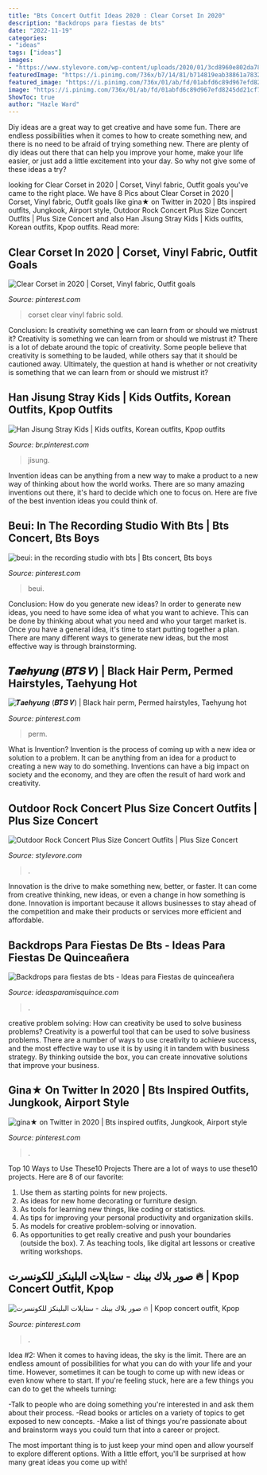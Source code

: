 ```yaml
---
title: "Bts Concert Outfit Ideas 2020 : Clear Corset In 2020"
description: "Backdrops para fiestas de bts"
date: "2022-11-19"
categories:
- "ideas"
tags: ["ideas"]
images:
- "https://www.stylevore.com/wp-content/uploads/2020/01/3cd8960e802da78247248091e556d1eb.jpg"
featuredImage: "https://i.pinimg.com/736x/b7/14/81/b714819eab38861a78324d4f8a86fe3e.jpg"
featured_image: "https://i.pinimg.com/736x/01/ab/fd/01abfd6c89d967efd8245dd21cf7e4f1.jpg"
image: "https://i.pinimg.com/736x/01/ab/fd/01abfd6c89d967efd8245dd21cf7e4f1.jpg"
ShowToc: true
author: "Hazle Ward"
---
```



Diy ideas are a great way to get creative and have some fun. There are endless possibilities when it comes to how to create something new, and there is no need to be afraid of trying something new. There are plenty of diy ideas out there that can help you improve your home, make your life easier, or just add a little excitement into your day. So why not give some of these ideas a try?

	

		
looking for Clear Corset in 2020 | Corset, Vinyl fabric, Outfit goals you've came to the right place. We have 8 Pics about Clear Corset in 2020 | Corset, Vinyl fabric, Outfit goals like gina★ on Twitter in 2020 | Bts inspired outfits, Jungkook, Airport style, Outdoor Rock Concert Plus Size Concert Outfits | Plus Size Concert and also Han Jisung Stray Kids | Kids outfits, Korean outfits, Kpop outfits. Read more:
		
    
## Clear Corset In 2020 | Corset, Vinyl Fabric, Outfit Goals

<img loading=lazy src="https://i.pinimg.com/originals/d0/3a/87/d03a87e5507eaae4127897b1f6040c01.jpg" onerror="this.onerror=null;this.src='https://tse4.mm.bing.net/th?id=OIP.Oe0430BPB8kUdq9QkfnPFQHaJ4&amp;pid=15.1';" alt="Clear Corset in 2020 | Corset, Vinyl fabric, Outfit goals">

_Source: pinterest.com_

>corset clear vinyl fabric sold. 

	

Conclusion: Is creativity something we can learn from or should we mistrust it?
Creativity is something we can learn from or should we mistrust it?
There is a lot of debate around the topic of creativity. Some people believe that creativity is something to be lauded, while others say that it should be cautioned away. Ultimately, the question at hand is whether or not creativity is something that we can learn from or should we mistrust it?

    
## Han Jisung Stray Kids | Kids Outfits, Korean Outfits, Kpop Outfits

<img loading=lazy src="https://i.pinimg.com/736x/3d/80/a1/3d80a1c6cf069f7231bec905d6c8a818.jpg" onerror="this.onerror=null;this.src='https://tse3.mm.bing.net/th?id=OIP.qXYjAiFrAgxOTA8mIPzmUAHaLH&amp;pid=15.1';" alt="Han Jisung Stray Kids | Kids outfits, Korean outfits, Kpop outfits">

_Source: br.pinterest.com_

>jisung. 

	

Invention ideas can be anything from a new way to make a product to a new way of thinking about how the world works. There are so many amazing inventions out there, it's hard to decide which one to focus on. Here are five of the best invention ideas you could think of.

    
## Beui: In The Recording Studio With Bts | Bts Concert, Bts Boys

<img loading=lazy src="https://i.pinimg.com/736x/c0/18/0f/c0180f597564889c936eabaab2642003.jpg" onerror="this.onerror=null;this.src='https://tse4.mm.bing.net/th?id=OIP.j6CQ5LM9Pz_-JtZpjppCAQHaDb&amp;pid=15.1';" alt="beui: in the recording studio with bts | Bts concert, Bts boys">

_Source: pinterest.com_

>beui. 

	

Conclusion: How do you generate new ideas?
In order to generate new ideas, you need to have some idea of what you want to achieve. This can be done by thinking about what you need and who your target market is. Once you have a general idea, it's time to start putting together a plan. There are many different ways to generate new ideas, but the most effective way is through brainstorming.

    
## 𝑻𝒂𝒆𝒉𝒚𝒖𝒏𝒈 (𝑩𝑻𝑺 𝑽) | Black Hair Perm, Permed Hairstyles, Taehyung Hot

<img loading=lazy src="https://i.pinimg.com/736x/01/ab/fd/01abfd6c89d967efd8245dd21cf7e4f1.jpg" onerror="this.onerror=null;this.src='https://tse3.mm.bing.net/th?id=OIP.AsjMxxsngv6MswTENzrx8AHaKF&amp;pid=15.1';" alt="𝑻𝒂𝒆𝒉𝒚𝒖𝒏𝒈 (𝑩𝑻𝑺 𝑽) | Black hair perm, Permed hairstyles, Taehyung hot">

_Source: pinterest.com_

>perm. 

	

What is Invention?
Invention is the process of coming up with a new idea or solution to a problem. It can be anything from an idea for a product to creating a new way to do something. Inventions can have a big impact on society and the economy, and they are often the result of hard work and creativity.

    
## Outdoor Rock Concert Plus Size Concert Outfits | Plus Size Concert

<img loading=lazy src="https://www.stylevore.com/wp-content/uploads/2020/01/3cd8960e802da78247248091e556d1eb.jpg" onerror="this.onerror=null;this.src='https://tse3.mm.bing.net/th?id=OIP.nFT9jUnWYBGTOrS7OzvcjgHaI4&amp;pid=15.1';" alt="Outdoor Rock Concert Plus Size Concert Outfits | Plus Size Concert">

_Source: stylevore.com_

>. 

	

Innovation is the drive to make something new, better, or faster. It can come from creative thinking, new ideas, or even a change in how something is done. Innovation is important because it allows businesses to stay ahead of the competition and make their products or services more efficient and affordable.

    
## Backdrops Para Fiestas De Bts - Ideas Para Fiestas De Quinceañera

<img loading=lazy src="https://ideasparamisquince.com/wp-content/uploads/2020/02/backdrops-para-fiestas-de-bts-4.jpg" onerror="this.onerror=null;this.src='https://tse2.mm.bing.net/th?id=OIP.yX9dFEmyiOq7BY8ukzqdXwHaHa&amp;pid=15.1';" alt="Backdrops para fiestas de bts - Ideas para Fiestas de quinceañera">

_Source: ideasparamisquince.com_

>. 

	

creative problem solving: How can creativity be used to solve business problems?
Creativity is a powerful tool that can be used to solve business problems. There are a number of ways to use creativity to achieve success, and the most effective way to use it is by using it in tandem with business strategy. By thinking outside the box, you can create innovative solutions that improve your business.

    
## Gina★ On Twitter In 2020 | Bts Inspired Outfits, Jungkook, Airport Style

<img loading=lazy src="https://i.pinimg.com/736x/ee/44/60/ee44605db9cc4f8a15087276fcb24787.jpg" onerror="this.onerror=null;this.src='https://tse1.mm.bing.net/th?id=OIP.ERQc3mNkIgJV9zfSlut_JgHaK7&amp;pid=15.1';" alt="gina★ on Twitter in 2020 | Bts inspired outfits, Jungkook, Airport style">

_Source: pinterest.com_

>. 

	

Top 10 Ways to Use These10 Projects
There are a lot of ways to use these10 projects. Here are 8 of our favorite:
1. Use them as starting points for new projects.
2. As ideas for new home decorating or furniture design.
3. As tools for learning new things, like coding or statistics.
4. As tips for improving your personal productivity and organization skills.
5. As models for creative problem-solving or innovation.
6. As opportunities to get really creative and push your boundaries (outside the box).      7. As teaching tools, like digital art lessons or creative writing workshops. 
    
## صور بلاك بينك - ستايلات البلينكز للكونسرت 🔥 | Kpop Concert Outfit, Kpop

<img loading=lazy src="https://i.pinimg.com/736x/b7/14/81/b714819eab38861a78324d4f8a86fe3e.jpg" onerror="this.onerror=null;this.src='https://tse1.mm.bing.net/th?id=OIP.p1e2cSdhS5QVqhc4Gba_ugHaHa&amp;pid=15.1';" alt="صور بلاك بينك - ستايلات البلينكز للكونسرت 🔥 | Kpop concert outfit, Kpop">

_Source: pinterest.com_

>. 

	

Idea #2:
When it comes to having ideas, the sky is the limit. There are an endless amount of possibilities for what you can do with your life and your time. However, sometimes it can be tough to come up with new ideas or even know where to start.
If you're feeling stuck, here are a few things you can do to get the wheels turning:

-Talk to people who are doing something you're interested in and ask them about their process.
-Read books or articles on a variety of topics to get exposed to new concepts.
-Make a list of things you're passionate about and brainstorm ways you could turn that into a career or project.

The most important thing is to just keep your mind open and allow yourself to explore different options. With a little effort, you'll be surprised at how many great ideas you come up with!

